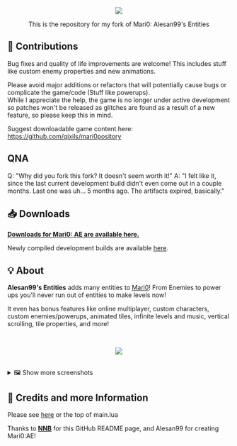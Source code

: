 <p align="center"><img src="https://i.imgur.com/OXNfWTT.png"></p>
<p align="center">This is the repository for my fork of Mari0: Alesan99's Entities</p>

## 👷 Contributions

Bug fixes and quality of life improvements are welcome!
This includes stuff like custom enemy properties and new animations.

Please avoid major additions or refactors that will potentially cause bugs or complicate the game/code (Stuff like powerups).  
While I appreciate the help, the game is no longer under active development so patches won't be released as glitches are found as a result of a new feature, so please keep this in mind.

Suggest downloadable game content here: https://github.com/qixils/mari0pository

## QNA
Q: "Why did you fork this fork? It doesn't seem worth it!"
A: "I felt like it, since the last current development build didn't even come out in a couple months. Last one was uh... 5 months ago. The artifacts expired, basically."

## 📥 Downloads

[**Downloads for Mari0: AE are available here.**](https://forum.stabyourself.net/viewtopic.php?f=13&t=3636)

Newly compiled development builds are available [here](https://github.com/Gitsnup/mari0_ge/actions).

## 💡 About

**Alesan99's Entities** adds many entities to [Mari0](https://stabyourself.net/mari0)! From Enemies to power ups you'll never run out of entities to make levels now!

It even has bonus features like online multiplayer, custom characters, custom enemies/powerups, animated tiles, infinite levels and music, vertical scrolling, tile properties, and more!

<br>

<p align="center"><img src="https://i.imgur.com/th4xsMi.png"></p>

<br>

<details>
  <summary>🖼️ Show more screenshots</summary>

  <blockquote>
  <p align="center"><img src="https://i.imgur.com/fS2o7pc.png"></p>
  <p align="center"><img src="https://i.imgur.com/67uPzZZ.png"></p>
  <p align="center"><img src="https://i.imgur.com/VhvWBcj.png"></p>
  <p align="center"><img src="https://i.imgur.com/tdDfhkR.png"></p>
  <p align="center"><img src="https://i.imgur.com/CPQN00C.png"></p>
  <p align="center"><img src="https://i.imgur.com/04htj0O.png"></p>
  <p align="center"><img src="https://i.imgur.com/cnW3Vob.png"></p>
  <p align="center"><img src="https://i.imgur.com/016vjP0.png"></p>
  <p align="center"><img src="https://i.imgur.com/E8mXQFj.png"></p>
  </blockquote>
</details>

## 💌 Credits and more Information

Please see [here](https://forum.stabyourself.net/viewtopic.php?f=13&t=3636)
or the top of main.lua

Thanks to [**NNB**](https://github.com/NNBnh) for this GitHub README page, and Alesan99 for creating Mari0:AE!

